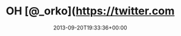 ---
retweeted: false
source: <a href="https://chat.yakshed.org" rel="nofollow">chat.yakshed.org</a>
entities:
  hashtags: []
  symbols: []
  user_mentions:
  - name: Björn Vollmer
    screen_name: _orko
    indices:
    - '3'
    - '9'
    id_str: '12396302'
    id: '12396302'
  urls: []
display_text_range:
- '0'
- '61'
favorite_count: '0'
id_str: '381139094598090752'
truncated: false
retweet_count: '0'
id: '381139094598090752'
created_at: Fri Sep 20 19:33:36 +0000 2013
favorited: false
full_text: OH [@_orko](https://twitter.com/_orko) - ”das ist zu viel. Das muss ich
  zu zweit trinken!“
lang: de
tags:
- pesos:twitter
date: '2013-09-20T19:33:36+00:00'
src: https://twitter.com/bascht/status/381139094598090752
original_url: https://twitter.com/bascht/status/381139094598090752
type: twitter_tweet
text: OH [@_orko](https://twitter.com/_orko) - ”das ist zu viel. Das muss ich zu zweit
  trinken!“
title: OH [@_orko](https://twitter.com

---